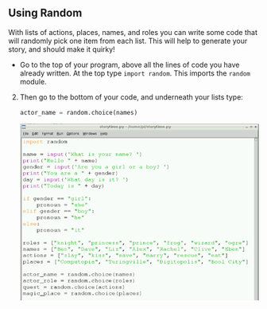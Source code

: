 ## Using Random

With lists of actions, places, names, and roles you can write some code that will randomly pick one item from each list. This will help to generate your story, and should make it quirky!

- Go to the top of your program, above all the lines of code you have already written. At the top type `import random`. This imports the `random` module.

2. Then go to the bottom of your code, and underneath your lists type:
    
    ```python
    actor_name = random.choice(names)
    ```
    
    ![](images/story7.png)